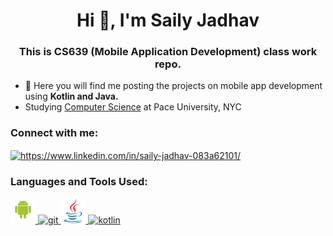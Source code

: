 <h1 align="center">Hi 👋, I'm Saily Jadhav</h1>
<h3 align="center">This is CS639 (Mobile Application Development) class work repo.</h3>

- 🔭 Here you will find me posting the projects on mobile app development using **Kotlin and Java.**
- Studying [Computer Science](https://www.youtube.com/watch?v=X74Xw6EEp2U) at Pace University, NYC

<h3 align="left">Connect with me:</h3>
<p align="left">
<a href="https://www.linkedin.com/in/saily-jadhav-083a62101/" target="blank"><img align="center" src="https://raw.githubusercontent.com/rahuldkjain/github-profile-readme-generator/master/src/images/icons/Social/linked-in-alt.svg" alt="https://www.linkedin.com/in/saily-jadhav-083a62101/" height="30" width="40" /></a>
</p>

<h3 align="left">Languages and Tools Used:</h3>
<p align="left"> <a href="https://developer.android.com" target="_blank" rel="noreferrer"> <img src="https://raw.githubusercontent.com/devicons/devicon/master/icons/android/android-original-wordmark.svg" alt="android" width="40" height="40"/> </a> <a href="https://git-scm.com/" target="_blank" rel="noreferrer"> <img src="https://www.vectorlogo.zone/logos/git-scm/git-scm-icon.svg" alt="git" width="40" height="40"/> </a> <a href="https://www.java.com" target="_blank" rel="noreferrer"> <img src="https://raw.githubusercontent.com/devicons/devicon/master/icons/java/java-original.svg" alt="java" width="40" height="40"/> </a> <a href="https://kotlinlang.org" target="_blank" rel="noreferrer"> <img src="https://www.vectorlogo.zone/logos/kotlinlang/kotlinlang-icon.svg" alt="kotlin" width="40" height="40"/> </a> </p>
